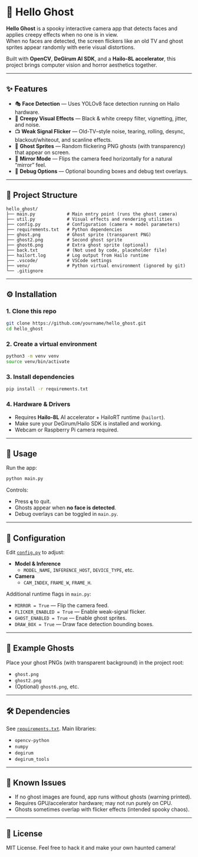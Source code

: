 # 👻 Hello Ghost

**Hello Ghost** is a spooky interactive camera app that detects faces and applies creepy effects when no one is in view.  
When no faces are detected, the screen flickers like an old TV and ghost sprites appear randomly with eerie visual distortions.  

Built with **OpenCV**, **DeGirum AI SDK**, and a **Hailo-8L accelerator**, this project brings computer vision and horror aesthetics together.  

---

## ✨ Features

- 🎭 **Face Detection** — Uses YOLOv8 face detection running on Hailo hardware.  
- 🖤 **Creepy Visual Effects** — Black & white creepy filter, vignetting, jitter, and noise.  
- 📺 **Weak Signal Flicker** — Old-TV–style noise, tearing, rolling, desync, blackout/whiteout, and scanline effects.  
- 👻 **Ghost Sprites** — Random flickering PNG ghosts (with transparency) that appear on screen.  
- 🔁 **Mirror Mode** — Flips the camera feed horizontally for a natural “mirror” feel.  
- 🐛 **Debug Options** — Optional bounding boxes and debug text overlays.  

---

## 📂 Project Structure

```
hello_ghost/
├── main.py            # Main entry point (runs the ghost camera)
├── util.py            # Visual effects and rendering utilities
├── config.py          # Configuration (camera + model parameters)
├── requirements.txt   # Python dependencies
├── ghost.png          # Ghost sprite (transparent PNG)
├── ghost2.png         # Second ghost sprite
├── ghost6.png         # Extra ghost sprite (optional)
├── back.txt           # (Not used by code, placeholder file)
├── hailort.log        # Log output from Hailo runtime
├── .vscode/           # VSCode settings
├── venv/              # Python virtual environment (ignored by git)
└── .gitignore
```

---

## ⚙️ Installation

### 1. Clone this repo
```bash
git clone https://github.com/yourname/hello_ghost.git
cd hello_ghost
```

### 2. Create a virtual environment
```bash
python3 -m venv venv
source venv/bin/activate
```

### 3. Install dependencies
```bash
pip install -r requirements.txt
```

### 4. Hardware & Drivers
- Requires **Hailo-8L** AI accelerator + HailoRT runtime (`hailort`).  
- Make sure your DeGirum/Hailo SDK is installed and working.  
- Webcam or Raspberry Pi camera required.  

---

## 🚀 Usage

Run the app:

```bash
python main.py
```

Controls:
- Press **`q`** to quit.  
- Ghosts appear when **no face is detected**.  
- Debug overlays can be toggled in `main.py`.  

---

## 🔧 Configuration

Edit [`config.py`](config.py) to adjust:
- **Model & Inference**
  - `MODEL_NAME`, `INFERENCE_HOST`, `DEVICE_TYPE`, etc.  
- **Camera**
  - `CAM_INDEX`, `FRAME_W`, `FRAME_H`.  

Additional runtime flags in `main.py`:
- `MIRROR = True` — Flip the camera feed.  
- `FLICKER_ENABLED = True` — Enable weak-signal flicker.  
- `GHOST_ENABLED = True` — Enable ghost sprites.  
- `DRAW_BOX = True` — Draw face detection bounding boxes.  

---

## 📸 Example Ghosts

Place your ghost PNGs (with transparent background) in the project root:  
- `ghost.png`  
- `ghost2.png`  
- (Optional) `ghost6.png`, etc.  

---

## 🛠 Dependencies

See [`requirements.txt`](requirements.txt). Main libraries:
- `opencv-python`
- `numpy`
- `degirum`
- `degirum_tools`

---

## 🧪 Known Issues

- If no ghost images are found, app runs without ghosts (warning printed).  
- Requires GPU/accelerator hardware; may not run purely on CPU.  
- Ghosts sometimes overlap with flicker effects (intended spooky chaos).  

---

## 📜 License

MIT License. Feel free to hack it and make your own haunted camera!  
